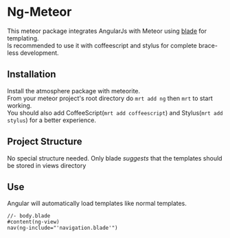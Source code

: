 Ng-Meteor
=========

This meteor package integrates AngularJs with Meteor using [blade](https://github.com/bminer/node-blade) for templating.  
Is recommended to use it with coffeescript and stylus for complete brace-less development.

## Installation ##
Install the atmosphere package with meteorite.  
From your meteor project's root directory do `mrt add ng` then `mrt` to start working.  
You should also add CoffeeScript(`mrt add coffeescript`) and Stylus(`mrt add stylus`) for a better experience.

## Project Structure ##
No special structure needed. Only blade *suggests* that the templates should be stored in views directory

## Use ##
Angular will automatically load templates like normal templates.

    //- body.blade
    #content(ng-view)
    nav(ng-include="'navigation.blade'")
    

